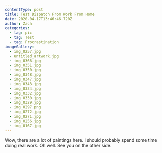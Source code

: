 ```yaml
---
contentType: post
title: Test Dispatch From Work From Home
date: 2020-04-17T13:46:46.720Z
author: Zach
categories:
  - tag: pic
  - tag: Test
  - tag: Procrastination
imageGallery:
  - img_0257.jpg
  - untitled_artwork.jpg
  - img_0366.jpg
  - img_0351.jpg
  - img_0350.jpg
  - img_0348.jpg
  - img_0347.jpg
  - img_0343.jpg
  - img_0334.jpg
  - img_0332.jpg
  - img_0330.jpg
  - img_0329.jpg
  - img_0297.png
  - img_0272.jpg
  - img_0271.jpg
  - img_0256.jpg
  - img_0167.jpg
---
```


Wow, there are a lot of paintings here. I should probably spend some time doing real work. Oh well. See you on the other side.
